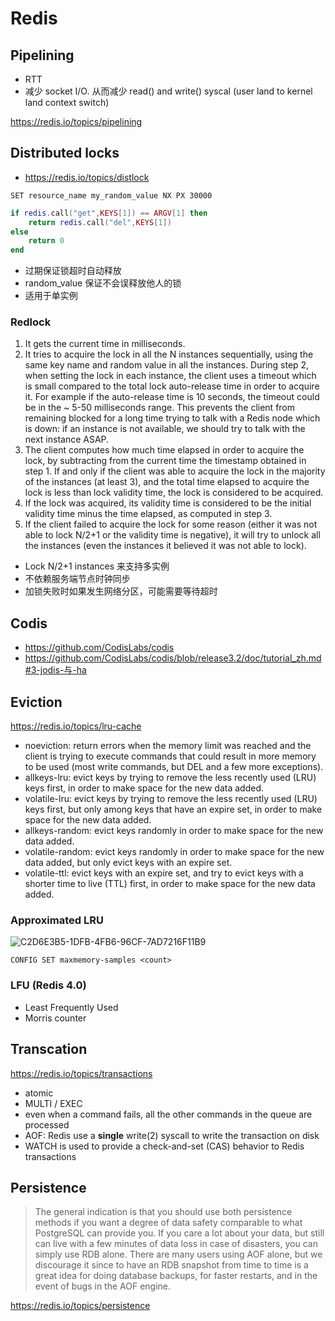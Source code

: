 # Redis

## Pipelining

- RTT
- 减少 socket I/O. 从而减少 read() and write() syscal (user land to kernel land context switch)

https://redis.io/topics/pipelining

## Distributed locks

- https://redis.io/topics/distlock

```
SET resource_name my_random_value NX PX 30000
```

```lua
if redis.call("get",KEYS[1]) == ARGV[1] then
    return redis.call("del",KEYS[1])
else
    return 0
end
```

- 过期保证锁超时自动释放
- random_value 保证不会误释放他人的锁
- 适用于单实例

### Redlock

1. It gets the current time in milliseconds.
2. It tries to acquire the lock in all the N instances sequentially, using the same key name and random value in all the instances. During step 2, when setting the lock in each instance, the client uses a timeout which is small compared to the total lock auto-release time in order to acquire it. For example if the auto-release time is 10 seconds, the timeout could be in the ~ 5-50 milliseconds range. This prevents the client from remaining blocked for a long time trying to talk with a Redis node which is down: if an instance is not available, we should try to talk with the next instance ASAP.
3. The client computes how much time elapsed in order to acquire the lock, by subtracting from the current time the timestamp obtained in step 1. If and only if the client was able to acquire the lock in the majority of the instances (at least 3), and the total time elapsed to acquire the lock is less than lock validity time, the lock is considered to be acquired.
4. If the lock was acquired, its validity time is considered to be the initial validity time minus the time elapsed, as computed in step 3.
5. If the client failed to acquire the lock for some reason (either it was not able to lock N/2+1 or the validity time is negative), it will try to unlock all the instances (even the instances it believed it was not able to lock).

- Lock N/2+1 instances 来支持多实例
- 不依赖服务端节点时钟同步
- 加锁失败时如果发生网络分区，可能需要等待超时

## Codis

- https://github.com/CodisLabs/codis
- https://github.com/CodisLabs/codis/blob/release3.2/doc/tutorial_zh.md#3-jodis-与-ha

## Eviction

https://redis.io/topics/lru-cache

- noeviction: return errors when the memory limit was reached and the client is trying to execute commands that could result in more memory to be used (most write commands, but DEL and a few more exceptions).
- allkeys-lru: evict keys by trying to remove the less recently used (LRU) keys first, in order to make space for the new data added.
- volatile-lru: evict keys by trying to remove the less recently used (LRU) keys first, but only among keys that have an expire set, in order to make space for the new data added.
- allkeys-random: evict keys randomly in order to make space for the new data added.
- volatile-random: evict keys randomly in order to make space for the new data added, but only evict keys with an expire set.
- volatile-ttl: evict keys with an expire set, and try to evict keys with a shorter time to live (TTL) first, in order to make space for the new data added.

### Approximated LRU

![C2D6E3B5-1DFB-4FB6-96CF-7AD7216F11B9](https://user-images.githubusercontent.com/2544489/124779286-3d257f00-df74-11eb-8571-c2cfb770b6c5.png)

```
CONFIG SET maxmemory-samples <count>
```

### LFU (Redis 4.0)

- Least Frequently Used
- Morris counter

## Transcation

https://redis.io/topics/transactions

- atomic
- MULTI / EXEC
- even when a command fails, all the other commands in the queue are processed
- AOF: Redis use a **single** write(2) syscall to write the transaction on disk
- WATCH is used to provide a check-and-set (CAS) behavior to Redis transactions

## Persistence

> The general indication is that you should use both persistence methods if you want a degree of data safety comparable to what PostgreSQL can provide you.
If you care a lot about your data, but still can live with a few minutes of data loss in case of disasters, you can simply use RDB alone.
There are many users using AOF alone, but we discourage it since to have an RDB snapshot from time to time is a great idea for doing database backups, for faster restarts, and in the event of bugs in the AOF engine.

https://redis.io/topics/persistence
